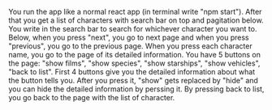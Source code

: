 You run the app like a normal react app (in terminal write "npm start"). After that you get a list of characters with search bar on top and pagitation below. You write in the search bar to search for whichever character you want to. Below, when you press "next", you go to next page and when you press "previous", you go to the previous page. When you press each character name, you go to the page of its detailed information. You have 5 buttons on the page: "show films", "show species", "show starships", "show vehicles", "back to list". First 4 buttons give you the detailed information about what the button tells you. After you press it, "show" gets replaced by "hide" and you can hide the detailed information by perssing it. By pressing back to list, you go back to the page with the list of character.
